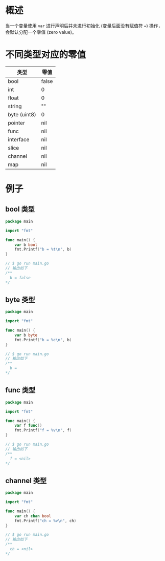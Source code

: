# 概述

当一个变量使用 `var` 进行声明后并未进行初始化 (变量后面没有赋值符 `=`) 操作，会默认分配一个零值 (zero value)。

# 不同类型对应的零值

| 类型           | 零值    |
|--------------|-------|
| bool         | false |
| int          | 0     |
| float        | 0     |
| string       | ""    |
| byte (uint8) | 0     |
| pointer      | nil   |
| func         | nil   |
| interface    | nil   |
| slice        | nil   |
| channel      | nil   |
| map          | nil   |

# 例子

## bool 类型

```go
package main

import "fmt"

func main() {
	var b bool
	fmt.Printf("b = %t\n", b)
}

// $ go run main.go
// 输出如下
/**
  b = false
*/
```

## byte 类型

```go
package main

import "fmt"

func main() {
	var b byte
	fmt.Printf("b = %c\n", b)
}

// $ go run main.go
// 输出如下
/**
  b =
*/
```

## func 类型

```go
package main

import "fmt"

func main() {
	var f func()
	fmt.Printf("f = %v\n", f)
}

// $ go run main.go
// 输出如下
/**
  f = <nil>
*/
```

## channel 类型

```go
package main

import "fmt"

func main() {
	var ch chan bool
	fmt.Printf("ch = %v\n", ch)
}

// $ go run main.go
// 输出如下
/**
  ch = <nil>
*/
```
